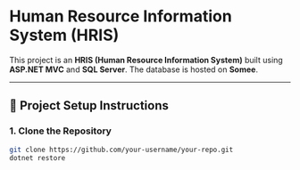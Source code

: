 # Human Resource Information System (HRIS)

This project is an **HRIS (Human Resource Information System)** built using **ASP.NET MVC** and **SQL Server**. The database is hosted on **Somee**.

---

## 🚀 **Project Setup Instructions**

### **1. Clone the Repository**
```bash
git clone https://github.com/your-username/your-repo.git
dotnet restore
